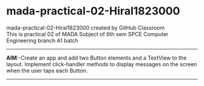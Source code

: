 # mada-practical-02-Hiral1823000
mada-practical-02-Hiral1823000 created by GitHub Classroom<br>
This is practical 02 of MADA Subject of 6th sem SPCE Computer Engineering branch A1 batch<br><hr>
<b>AIM</b>:-Create an app and add two Button elements and a TextView to the layout. Implement click-handler methods to display messages on the screen when the user taps each Button.
<br><hr>
